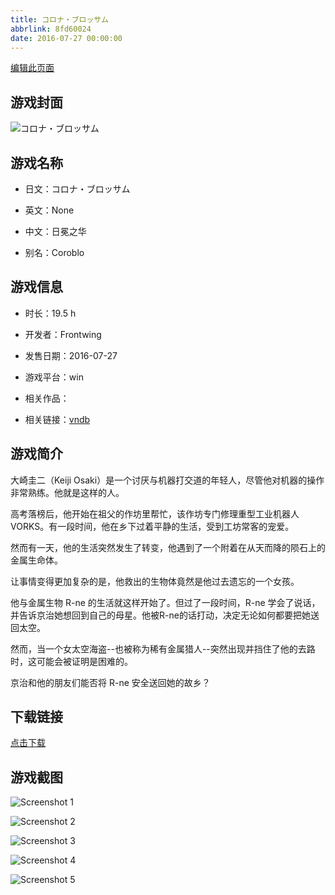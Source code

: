 ```yaml
---
title: コロナ・ブロッサム
abbrlink: 8fd60024
date: 2016-07-27 00:00:00
---
```

[编辑此页面](https://github.com/ACG-3/ADV3-source/blob/main/source/_posts/games/%E3%82%B3%E3%83%AD%E3%83%8A%E3%83%BB%E3%83%96%E3%83%AD%E3%83%83%E3%82%B5%E3%83%A0.md)

## 游戏封面

![コロナ・ブロッサム](https%3A//pan.timero.xyz/onedrive/img_lib_001/%E3%82%B3%E3%83%AD%E3%83%8A%E3%83%BB%E3%83%96%E3%83%AD%E3%83%83%E3%82%B5%E3%83%A0_cover.avif)


## 游戏名称

- 日文：コロナ・ブロッサム
- 英文：None
- 中文：日冕之华

- 别名：Coroblo


## 游戏信息

- 时长：19.5 h
- 开发者：Frontwing
- 发售日期：2016-07-27
- 游戏平台：win
- 相关作品：

- 相关链接：[vndb](https://vndb.org/v19125)


## 游戏简介

大崎圭二（Keiji Osaki）是一个讨厌与机器打交道的年轻人，尽管他对机器的操作非常熟练。他就是这样的人。

高考落榜后，他开始在祖父的作坊里帮忙，该作坊专门修理重型工业机器人 VORKS。有一段时间，他在乡下过着平静的生活，受到工坊常客的宠爱。

然而有一天，他的生活突然发生了转变，他遇到了一个附着在从天而降的陨石上的金属生命体。

让事情变得更加复杂的是，他救出的生物体竟然是他过去遗忘的一个女孩。

他与金属生物 R-ne 的生活就这样开始了。但过了一段时间，R-ne 学会了说话，并告诉京治她想回到自己的母星。他被R-ne的话打动，决定无论如何都要把她送回太空。

然而，当一个女太空海盗--也被称为稀有金属猎人--突然出现并挡住了他的去路时，这可能会被证明是困难的。

京治和他的朋友们能否将 R-ne 安全送回她的故乡？




## 下载链接

[点击下载](https://pan.timero.xyz/onedrive/adv_lib_001/%E3%82%B3%E3%83%AD%E3%83%8A%E3%83%BB%E3%83%96%E3%83%AD%E3%83%83%E3%82%B5%E3%83%A0)


## 游戏截图


![Screenshot 1](https%3A//pan.timero.xyz/onedrive/img_lib_001/%E3%82%B3%E3%83%AD%E3%83%8A%E3%83%BB%E3%83%96%E3%83%AD%E3%83%83%E3%82%B5%E3%83%A0_Screenshot_1.avif)

![Screenshot 2](https%3A//pan.timero.xyz/onedrive/img_lib_001/%E3%82%B3%E3%83%AD%E3%83%8A%E3%83%BB%E3%83%96%E3%83%AD%E3%83%83%E3%82%B5%E3%83%A0_Screenshot_2.avif)

![Screenshot 3](https%3A//pan.timero.xyz/onedrive/img_lib_001/%E3%82%B3%E3%83%AD%E3%83%8A%E3%83%BB%E3%83%96%E3%83%AD%E3%83%83%E3%82%B5%E3%83%A0_Screenshot_3.avif)

![Screenshot 4](https%3A//pan.timero.xyz/onedrive/img_lib_001/%E3%82%B3%E3%83%AD%E3%83%8A%E3%83%BB%E3%83%96%E3%83%AD%E3%83%83%E3%82%B5%E3%83%A0_Screenshot_4.avif)

![Screenshot 5](https%3A//pan.timero.xyz/onedrive/img_lib_001/%E3%82%B3%E3%83%AD%E3%83%8A%E3%83%BB%E3%83%96%E3%83%AD%E3%83%83%E3%82%B5%E3%83%A0_Screenshot_5.avif)

